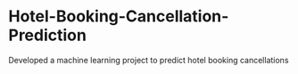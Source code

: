 # Hotel-Booking-Cancellation-Prediction
Developed a machine learning project to predict hotel booking cancellations
